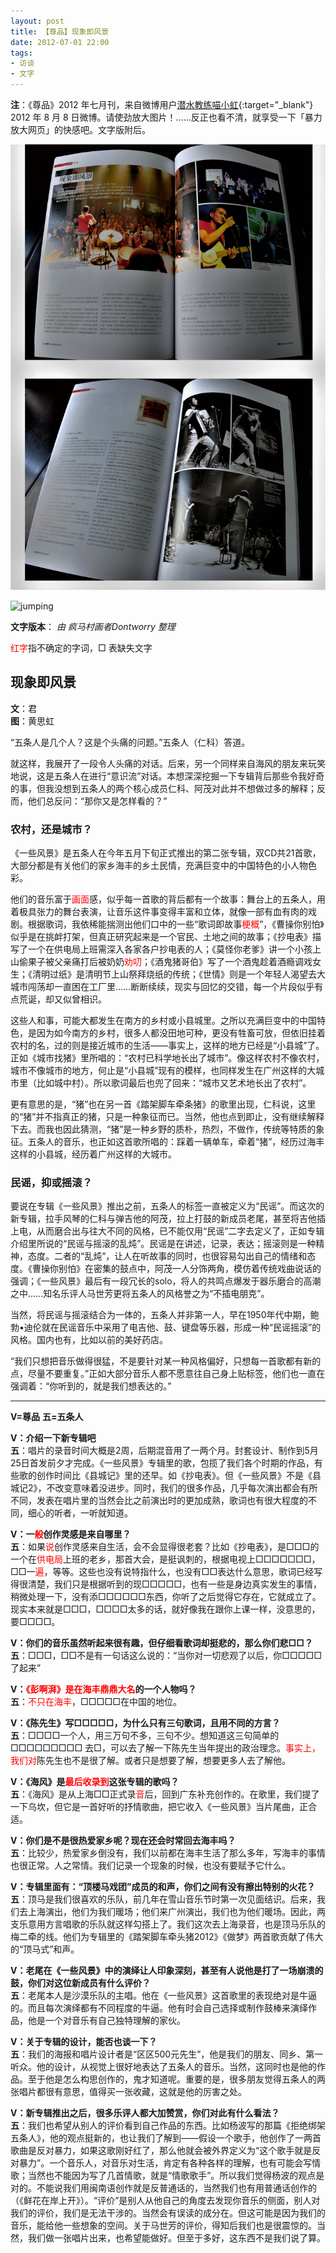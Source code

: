 ```yaml
---
layout: post
title: 【尊品】现象即风景
date: 2012-07-01 22:00
tags:
- 访谈
- 文字
---
```


**注**：《尊品》2012 年七月刊，来自微博用户[潜水教练喵小虹](https://weibo.com/1692938253/ywd5wDCk2?type=comment#_rnd1607389365426){:target="_blank"} 2012 年 8 月 8 日微博。请使劲放大图片！……反正也看不清，就享受一下「暴力放大网页」的快感吧。文字版附后。

![jumping](/assets/imgs/jumping2012-bak.jpg)

![jumping](/assets/imgs/jumping2012.png)

<style> mark {color:red;background:none;}</style>

**文字版本**： *由 疯马村画者Dontworry 整理*

<mark>红字</mark>指不确定的字词，□ 表缺失文字

## 现象即风景

**文**：君  
**图**：黄思虹

“五条人是几个人？这是个头痛的问题。”五条人（仁科）答道。

就这样，我展开了一段令人头痛的对话。后来，另一个同样来自海风的朋友来玩笑地说，这是五条人在进行“意识流”对话。本想深深挖掘一下专辑背后那些令我好奇的事，但我没想到五条人的两个核心成员仁科、阿茂对此并不想做过多的解释；反而，他们总反问：“那你又是怎样看的？”

### 农村，还是城市？

《一些风景》是五条人在今年五月下旬正式推出的第二张专辑，双CD共21首歌，大部分都是有关他们的家乡海丰的乡土民情，充满巨变中的中国特色的小人物色彩。

他们的音乐富于<mark>画面</mark>感，似乎每一首歌的背后都有一个故事：舞台上的五条人，用着极具张力的舞台表演，让音乐这件事变得丰富和立体，就像一部有血有肉的戏剧。根据歌词，我依稀能揣测出他们口中的一些“歌词即故事<mark>梗概</mark>”，《曹操你别怕》似乎是在挑衅打架，但真正研究起来是一个官民、土地之间的故事；《抄电表》描写了一个在供电局上班需深入各家各户抄电表的人；《莫怪你老爹》讲一个小孩上山偷果子被父亲痛打后被奶奶<mark>劝叨</mark>；《酒鬼猪哥伯》写了一个酒鬼趁着酒瘾调戏女生；《清明过纸》是清明节上山祭拜烧纸的传统；《世情》则是一个年轻人渴望去大城市闯荡却一直困在工厂里……断断续续，现实与回忆的交错，每一个片段似乎有点荒诞，却又似曾相识。

这些人和事，可能大都发生在南方的乡村或小县城里。之所以充满巨变中的中国特色，是因为如今南方的乡村，很多人都没田地可种，更没有牲畜可放，但依旧挂着农村的名，过的则是接近城市的生活——事实上，这样的地方已经是“小县城”了。正如《城市找猪》里所唱的：“农村已科学地长出了城市”。像这样农村不像农村，城市不像城市的地方，何止是“小县城”现有的模样，也同样发生在广州这样的大城市里（比如城中村）。所以歌词最后也兜了回来：“城市又艺术地长出了农村”。

更有意思的是，“猪”也在另一首《踏架脚车牵条猪》的歌里出现，仁科说，这里的“猪”并不指真正的猪，只是一种象征而已。当然，他也点到即止，没有继续解释下去。而我也因此猜测，“猪”是一种乡野的质朴，热烈，不做作，传统等特质的象征。五条人的音乐，也正如这首歌所唱的：踩着一辆单车，牵着“猪”，经历过海丰这样的小县城，经历着广州这样的大城市。

### 民谣，抑或摇滚？

要说在专辑《一些风景》推出之前，五条人的标签一直被定义为“民谣”。而这次的新专辑，拉手风琴的仁科与弹吉他的阿茂，拉上打鼓的新成员老尾，甚至将吉他插上电，从而磨合出与往大不同的风格，已不能仅用“民谣”二字去定义了，正如专辑介绍里所说的“民谣与摇滚的乱炖”。民谣是在讲述，记录，表达；摇滚则是一种精神，态度。二者的“乱炖”，让人在听故事的同时，也很容易勾出自己的情绪和态度。《曹操你别怕》在密集的鼓点中，阿茂一人分饰两角，模仿着传统戏曲说话的强调；《一些风景》最后有一段冗长的solo，将人的共鸣点爆发于器乐磨合的高潮之中……知名乐评人马世芳更将五条人的风格誉之为“不插电朋克”。

当然，将民谣与摇滚结合为一体的，五条人并非第一人，早在1950年代中期，鲍勃•迪伦就在民谣音乐中采用了电吉他、鼓、键盘等乐器，形成一种“民谣摇滚”的风格。国内也有，比如以前的美好药店。

“我们只想把音乐做得很猛，不是要针对某一种风格偏好，只想每一首歌都有新的点，尽量不要重复。”正如大部分音乐人都不愿意往自己身上贴标签，他们也一直在强调着：“你听到的，就是我们想表达的。”

<hr class="stylish">

**V=尊品** **五=五条人**

**V：介绍一下新专辑吧**  
**五**：唱片的录音时间大概是2周，后期混音用了一两个月。封套设计、制作到5月25日首发前夕才完成。《一些风景》专辑里的歌，包揽了我们各个时期的作品，有些歌的创作时间比《县城记》里的还早。如《抄电表》。但《一些风景》不是《县城记2》，不改变意味着没进步。同时，我们的很多作品，几乎每次演出都会有所不同，发表在唱片里的当然会比之前演出时的更加成熟，歌词也有很大程度的不同，细心的听者，一听就知道。

**V：一<mark>般</mark>创作灵感是来自哪里？**  
**五**：如果<mark>说</mark>创作灵感来自生活，会不会显得很老套？比如《抄电表》，是□□□的一个在<mark>供电局</mark>上班的老乡，那首大会，是挺讽刺的，根据电视上□□□□□□□，□□一<mark>遍</mark>，等等。这些也没有说特指什么，也没有□□表达什么意思，歌词已经写得很清楚，我们只是根据听到的现□□□□□，也有一些是身边真实发生的事情，稍微处理一下，没有添□□□□□□东西，你听了之后觉得它存在，它就成立了。现实本来就是□□□，□□□□太多的话，就好像我在跟你上课一样，没意思的，要□□□□。

**V：你们的音乐虽然听起来很有趣，但仔细看歌词却挺悲的，那么你们悲□□？**  
**五**：□□□，□□不是有一句话这么说的：“当你对一切悲观了以后，你□□□□□了起来”

**V：<mark>《彭啊湃》是在海丰鼎鼎大名</mark>的一个人物吗？**  
**五**：<mark>不只在海丰</mark>，□□□□□在中国的地位。

**V：《陈先生》写□□□□□，为什么只有三句歌词，且用不同的方言？**  
**五**：□□□□一个人，用三万句不多，三句不少。想知道这三句简单的□□□□□□□□□ 去□，可以去了解一下陈先生当年提出的政治理念。<mark>事实上，我们对</mark>陈先生也不是很了解。或者只是想要了解，想要更多人去了解他。

**V：《海风》是<mark>最后收录到</mark>这张专辑的歌吗？**  
**五**：《海风》是从上海□□正式录<mark>音</mark>后，回到广东补充创作的。在歌里，我们提了一下乌坎，但它是一首好听的抒情歌曲，把它收入《一些风景》当片尾曲，正合适。

**V：你们是不是很热爱家乡呢？现在还会时常回去海丰吗？**  
**五**：比较少，热爱家乡倒没有，我们以前都在海丰生活了那么多年，写海丰的事情也很正常。人之常情。我们记录一个现象的时候，也没有要赋予它什么。

**V：专辑里面有：“顶楼马戏团”成员的和声，你们之间有没有擦出特别的火花？**  
**五**：顶马是我们很喜欢的乐队，前几年在雪山音乐节时第一次见面结识。后来，我们去上海演出，他们为我们暖场；他们来广州演出，我们也为他们暖场。因此，两支乐意用方言唱歌的乐队就这样勾搭上了。我们这次去上海录音，也是顶马乐队的梅二牵的线。他们为专辑里的《踏架脚车牵头猪2012》《做梦》两首歌贡献了伟大的“顶马式”和声。

**V：老尾在《一些风景》中的演绎让人印象深刻，甚至有人说他是打了一场崩溃的鼓，你们对这位新成员有什么评价？**  
**五**：老尾本人是沙漠乐队的主唱。他在《一些风景》这首歌里的表现绝对是牛逼的。而且每次演绎都有不同程度的牛逼。他有时会自己选择或制作鼓棒来演绎作品，他是一个对音乐有自己独特理解的家伙。

**V：关于专辑的设计，能否也谈一下？**  
**五**：我们的海报和唱片设计者是“区区500元先生”，他是我们的朋友、同乡、第一听众。他的设计，从视觉上很好地表达了五条人的音乐。当然，这同时也是他的作品。至于他是怎么构思创作的，鬼才知道呢。重要的是，很多朋友觉得五条人的两张唱片都很有意思，值得买一张收藏，这就是他的厉害之处。

**V：新专辑推出之后，很多乐评人都大加赞赏，你们对此有什么看法？**  
**五**：我们也希望从别人的评价看到自己作品的东西。比如杨波写的那篇《拒绝绑架五条人》，他的观点挺新的，也让我们了解到——假设一个歌手，他创作了一两首歌曲是反对暴力，如果这歌刚好红了，那么他就会被外界定义为“这个歌手就是反对暴力”。一个音乐人，对音乐对生活，肯定有各种各样的理解，也有可能会写情歌；当然也不能因为写了几首情歌，就是“情歌歌手”。所以我们觉得杨波的观点是对的。不能说我们用闽南语创作就是反普通话的，当然我们也有用普通话创作的（《鲜花在岸上开》）。“评价”是别人从他自己的角度去发现你音乐的侧面，别人对我们的评价，我们是无法干涉的。当然会有误读的成分在。但这可能是因为我们的音乐，能给他一些想象的空间。关于马世芳的评价，得知后我们也是很震惊的。当然，我们做一张唱片出来，也希望能做好。但至于多好，这东西不是我们说了算。
